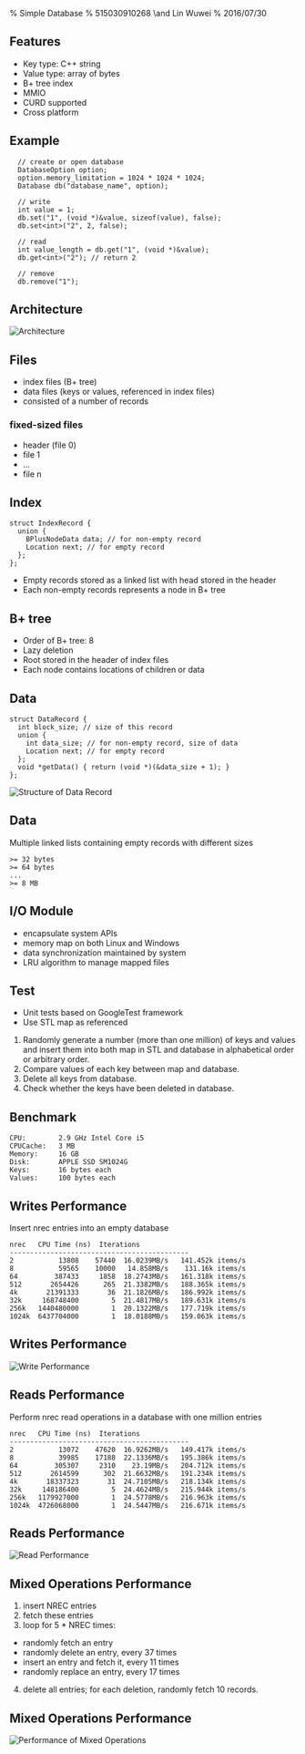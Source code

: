 % Simple Database
% 515030910268 \and Lin Wuwei
% 2016/07/30

## Features
* Key type: C++ string
* Value type: array of bytes
* B+ tree index
* MMIO
* CURD supported
* Cross platform

## Example


```
  // create or open database
  DatabaseOption option;
  option.memory_limitation = 1024 * 1024 * 1024;
  Database db("database_name", option);

  // write
  int value = 1;
  db.set("1", (void *)&value, sizeof(value), false);
  db.set<int>("2", 2, false);

  // read
  int value_length = db.get("1", (void *)&value);
  db.get<int>("2"); // return 2

  // remove
  db.remove("1");
```  


## Architecture
![Architecture](image/Architecture.png)  

## Files
* index files (B+ tree)
* data files (keys or values, referenced in index files)
* consisted of a number of records

### fixed-sized files
* header (file 0)
* file 1
* ...
* file n

## Index
```
struct IndexRecord {
  union {
    BPlusNodeData data; // for non-empty record
    Location next; // for empty record
  };
};

```

* Empty records stored as a linked list with head stored in the header
* Each non-empty records represents a node in B+ tree  

## B+ tree

* Order of B+ tree: 8
* Lazy deletion
* Root stored in the header of index files
* Each node contains locations of children or data

## Data
```
struct DataRecord {
  int block_size; // size of this record
  union {
    int data_size; // for non-empty record, size of data
    Location next; // for empty record
  };
  void *getData() { return (void *)(&data_size + 1); }
};
```  
![Structure of Data Record](image/data_record.png)  

## Data
Multiple linked lists containing empty records with different sizes

```  
>= 32 bytes  
>= 64 bytes  
...  
>= 8 MB
```

## I/O Module
* encapsulate system APIs
* memory map on both Linux and Windows
* data synchronization maintained by system
* LRU algorithm to manage mapped files


## Test
* Unit tests based on GoogleTest framework
* Use STL map as referenced

1. Randomly generate a number (more than one million) of keys and values and insert them into both map in STL and database in alphabetical order or arbitrary order.
2. Compare values of each key between map and database.
3. Delete all keys from database.
4. Check whether the keys have been deleted in database.

## Benchmark
```
CPU:        2.9 GHz Intel Core i5
CPUCache:   3 MB
Memory:     16 GB
Disk:       APPLE SSD SM1024G
Keys:       16 bytes each
Values:     100 bytes each
```

## Writes Performance
Insert nrec entries into an empty database
```
nrec   CPU Time (ns)  Iterations
--------------------------------------------
2           13808    57440  16.0239MB/s   141.452k items/s
8           59565    10000   14.858MB/s    131.16k items/s
64         387433     1858  18.2743MB/s   161.318k items/s
512       2654426      265  21.3382MB/s   188.365k items/s
4k       21391333       36  21.1826MB/s   186.992k items/s
32k     168748400        5  21.4817MB/s   189.631k items/s
256k   1440480000        1  20.1322MB/s   177.719k items/s
1024k  6437704000        1  18.0188MB/s   159.063k items/s
```
## Writes Performance
![Write Performance](image/pfmn_insert.png)  

## Reads Performance
Perform nrec read operations in a database with one million entries
```
nrec   CPU Time (ns)  Iterations
--------------------------------------------
2           13072    47620  16.9262MB/s   149.417k items/s
8           39985    17188  22.1336MB/s   195.386k items/s
64         305307     2310    23.19MB/s   204.712k items/s
512       2614599      302  21.6632MB/s   191.234k items/s
4k       18337323       31  24.7105MB/s   218.134k items/s
32k     148186400        5  24.4624MB/s   215.944k items/s
256k   1179927000        1  24.5778MB/s   216.963k items/s
1024k  4726068000        1  24.5447MB/s   216.671k items/s
```
## Reads Performance
![Read Performance](image/pfmn_search.png)  

## Mixed Operations Performance
1. insert NREC entries
2. fetch these entries
3. loop for 5 * NREC times:  
*  randomly fetch an entry
*  randomly delete an entry, every 37 times
*  insert an entry and fetch it, every 11 times
*  randomly replace an entry, every 17 times  
4. delete all entries; for each deletion, randomly fetch 10 records.

## Mixed Operations Performance
![Performance of Mixed Operations](image/pfmn_mixed.png)  
